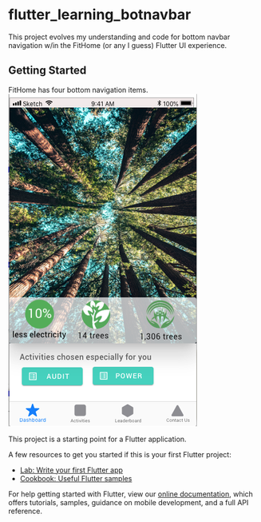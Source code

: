 # flutter_learning_botnavbar

This project evolves my understanding and code for bottom navbar navigation w/in the FitHome (or any I guess) Flutter UI experience.

## Getting Started

FitHome has four bottom navigation items.
![FitHome Dashboard](https://github.com/BitKnitting/Flutter_learning_botnavbar/blob/master/doc_images/FitHome_dashboard.png)

This project is a starting point for a Flutter application.

A few resources to get you started if this is your first Flutter project:

- [Lab: Write your first Flutter app](https://flutter.io/docs/get-started/codelab)
- [Cookbook: Useful Flutter samples](https://flutter.io/docs/cookbook)

For help getting started with Flutter, view our 
[online documentation](https://flutter.io/docs), which offers tutorials, 
samples, guidance on mobile development, and a full API reference.
